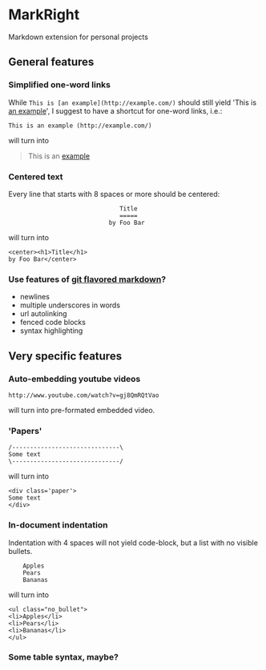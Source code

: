MarkRight
=======
Markdown extension for personal projects


## General features

### Simplified one-word links

While `This is [an example](http://example.com/)` should still yield 'This is [an example](http://example.com/)',
I suggest to have a shortcut for one-word links, i.e.:

    This is an example (http://example.com/)

will turn into

> This is an [example](http://example.com/)

### Centered text

Every line that starts with 8 spaces or more should be centered:

                                   Title                               
                                   =====
                                by Foo Bar

will turn into

    <center><h1>Title</h1> 
    by Foo Bar</center>

### Use features of [git flavored markdown](https://github.com/blog/832-rolling-out-the-redcarpet)? 
 - newlines
 - multiple underscores in words
 - url autolinking
 - fenced code blocks
 - syntax highlighting

## Very specific features

### Auto-embedding youtube videos

    http://www.youtube.com/watch?v=gj8QmRQtVao

will turn into pre-formated embedded video.

### 'Papers'

    /------------------------------\
    Some text
    \------------------------------/

will turn into

    <div class='paper'>
    Some text
    </div>

### In-document indentation

Indentation with 4 spaces will not yield code-block, but a list with no visible bullets.

        Apples
        Pears
        Bananas

will turn into

    <ul class="no_bullet">
    <li>Apples</li>
    <li>Pears</li>
    <li>Bananas</li>
    </ul>

### Some table syntax, maybe?